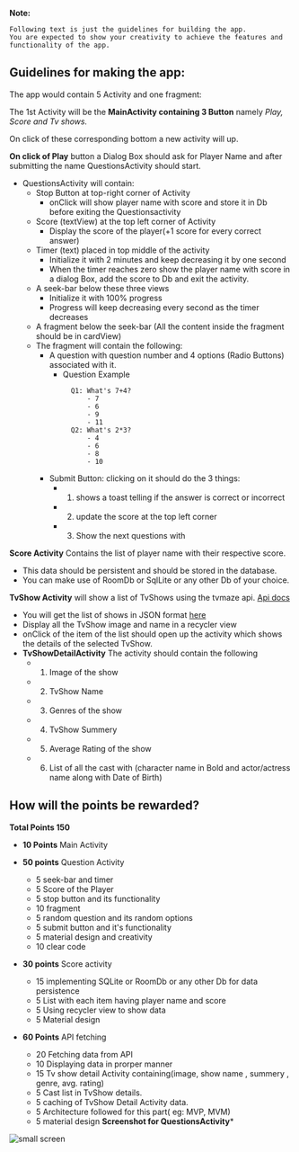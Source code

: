 **Note:**
```
Following text is just the guidelines for building the app.
You are expected to show your creativity to achieve the features and functionality of the app.
```
## Guidelines for making the app:

The app would contain 5 Activity and one fragment:

The 1st Activity will be the **MainActivity containing 3 Button** namely _Play, Score and Tv shows._

On click of these corresponding bottom a new activity will up.

**On click of Play** button a Dialog Box should ask for Player Name and after submitting the name QuestionsActivity should start.
* QuestionsActivity will contain:
    - Stop Button at top-right corner of Activity
        - onClick will show player name with score and store it in Db before exiting the Questionsactivity
    - Score (textView)  at the top left corner of Activity
        - Display the score of the player(+1 score for every correct answer)
    - Timer (text) placed in top middle of the activity
        - Initialize it with 2 minutes and keep  decreasing it by one second
        - When the timer reaches zero show the player name with score in a dialog Box, add the score to Db and exit the activity.
    - A seek-bar below these three views
        - Initialize it with 100% progress
        - Progress will keep decreasing every second as the timer decreases
    - A fragment below the seek-bar (All the content inside the fragment should be in cardView)
    - The fragment will contain the following:
        - A question with question number and 4 options (Radio Buttons) associated with it.
            - Question Example
                >
                    Q1: What's 7+4?
                        - 7
                        - 6
                        - 9
                        - 11
                    Q2: What's 2*3?
                        - 4
                        - 6
                        - 8
                        - 10
        - Submit Button: clicking on it should do the 3 things:
            - 1. shows a toast telling if the answer is correct or incorrect
            - 2. update the score at the top left corner
            - 3. Show the next questions with

**Score Activity**  Contains the list of player name with their respective score.
* This data should be persistent and should be stored in the database.
* You can make use of RoomDb or SqlLite or any other Db of your choice.

**TvShow Activity** will show a list of TvShows using the tvmaze api. [Api docs](api.tvmaze.com)

* You will get the list of shows in JSON format [here]( http://api.tvmaze.com/shows)
* Display all the TvShow image and name in a recycler view
* onClick of the item of the list should open up the activity which shows the details of the selected TvShow.
* **TvShowDetailActivity** The activity should contain the following
    - 1. Image of the show
    - 2. TvShow Name
    - 3. Genres of the show
    - 4. TvShow Summery
    - 5. Average Rating of the show
    - 6. List of all the cast with (character name in Bold and actor/actress name along with Date of Birth)
## How will the points be rewarded?

**Total Points 150**

* **10 Points** Main Activity

* **50 points** Question Activity
    - 5 seek-bar and timer
    - 5 Score of the Player
    - 5 stop button and its functionality
    - 10 fragment
    - 5 random question and its random options
    - 5 submit button and it's functionality
    - 5 material design and creativity
    - 10 clear code
* **30 points** Score activity
    - 15 implementing SQLite or RoomDb or any other Db for data persistence
    - 5 List with each item having player name and score
    - 5 Using recycler view to show data
    - 5 Material design
* **60 Points** API fetching
   - 20 Fetching data from API
   - 10 Displaying data in prorper manner
   - 15 Tv show detail Activity containing(image, show name , summery , genre, avg. rating)
   - 5 Cast list in TvShow details.
   - 5 caching of TvShow Detail Activity data.
   - 5 Architecture followed for this part( eg: MVP, MVM)
   - 5 material design
**Screenshot for QuestionsActivity***

![small screen](https://user-images.githubusercontent.com/20511163/46569546-5852a280-c974-11e8-9558-073800ffd928.png)
